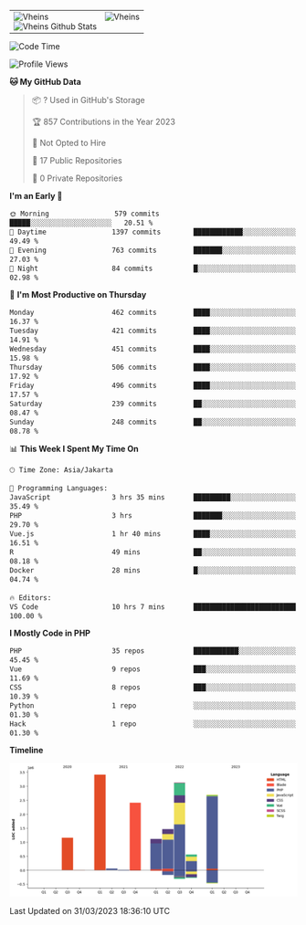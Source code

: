 <table>
  <tr>
    <td valign="top">
      <img src="https://github-readme-streak-stats.herokuapp.com/?user=Vheins&" alt="Vheins" /><br/>
      <img src="https://github-readme-stats.vercel.app/api?username=vheins&count_private=true&show_icons=true" alt="Vheins Github Stats">
    </td>
    <td valign="top">
      <img src="https://github-readme-stats.vercel.app/api/top-langs/?username=Vheins&count_private=true" alt="Vheins" /><br/>
    </td>
  </tr>
</table>

<!--START_SECTION:waka-->
![Code Time](http://img.shields.io/badge/Code%20Time-100%20hrs%2016%20mins-blue)

![Profile Views](http://img.shields.io/badge/Profile%20Views-13-blue)

**🐱 My GitHub Data** 

> 📦 ? Used in GitHub's Storage 
 > 
> 🏆 857 Contributions in the Year 2023
 > 
> 🚫 Not Opted to Hire
 > 
> 📜 17 Public Repositories 
 > 
> 🔑 0 Private Repositories 
 > 
**I'm an Early 🐤** 

```text
🌞 Morning                579 commits         █████░░░░░░░░░░░░░░░░░░░░   20.51 % 
🌆 Daytime                1397 commits        ████████████░░░░░░░░░░░░░   49.49 % 
🌃 Evening                763 commits         ███████░░░░░░░░░░░░░░░░░░   27.03 % 
🌙 Night                  84 commits          █░░░░░░░░░░░░░░░░░░░░░░░░   02.98 % 
```
📅 **I'm Most Productive on Thursday** 

```text
Monday                   462 commits         ████░░░░░░░░░░░░░░░░░░░░░   16.37 % 
Tuesday                  421 commits         ████░░░░░░░░░░░░░░░░░░░░░   14.91 % 
Wednesday                451 commits         ████░░░░░░░░░░░░░░░░░░░░░   15.98 % 
Thursday                 506 commits         ████░░░░░░░░░░░░░░░░░░░░░   17.92 % 
Friday                   496 commits         ████░░░░░░░░░░░░░░░░░░░░░   17.57 % 
Saturday                 239 commits         ██░░░░░░░░░░░░░░░░░░░░░░░   08.47 % 
Sunday                   248 commits         ██░░░░░░░░░░░░░░░░░░░░░░░   08.78 % 
```


📊 **This Week I Spent My Time On** 

```text
🕑︎ Time Zone: Asia/Jakarta

💬 Programming Languages: 
JavaScript               3 hrs 35 mins       █████████░░░░░░░░░░░░░░░░   35.49 % 
PHP                      3 hrs               ███████░░░░░░░░░░░░░░░░░░   29.70 % 
Vue.js                   1 hr 40 mins        ████░░░░░░░░░░░░░░░░░░░░░   16.51 % 
R                        49 mins             ██░░░░░░░░░░░░░░░░░░░░░░░   08.18 % 
Docker                   28 mins             █░░░░░░░░░░░░░░░░░░░░░░░░   04.74 % 

🔥 Editors: 
VS Code                  10 hrs 7 mins       █████████████████████████   100.00 % 
```

**I Mostly Code in PHP** 

```text
PHP                      35 repos            ███████████░░░░░░░░░░░░░░   45.45 % 
Vue                      9 repos             ███░░░░░░░░░░░░░░░░░░░░░░   11.69 % 
CSS                      8 repos             ███░░░░░░░░░░░░░░░░░░░░░░   10.39 % 
Python                   1 repo              ░░░░░░░░░░░░░░░░░░░░░░░░░   01.30 % 
Hack                     1 repo              ░░░░░░░░░░░░░░░░░░░░░░░░░   01.30 % 
```



**Timeline**

![Lines of Code chart](https://raw.githubusercontent.com/vheins/vheins/main/assets/bar_graph.png)


 Last Updated on 31/03/2023 18:36:10 UTC
<!--END_SECTION:waka-->
